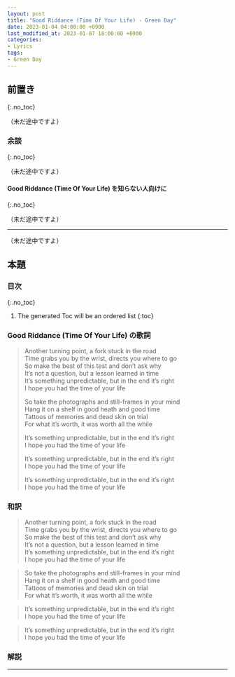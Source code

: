 ```yaml
---
layout: post
title: "Good Riddance (Time Of Your Life) - Green Day"
date: 2023-01-04 04:00:00 +0900
last_modified_at: 2023-01-07 18:00:00 +0900
categories:
- Lyrics
tags:
- Green Day
---
```



## 前置き
{:.no_toc}

（未だ途中ですよ）

<!-- more -->

### 余談
{:.no_toc}

（未だ途中ですよ）

#### Good Riddance (Time Of Your Life) を知らない人向けに
{:.no_toc}

<div class="u-youtube">
（未だ途中ですよ）
</div>

----

（未だ途中ですよ）


## 本題

### 目次
{:.no_toc}

1. The generated Toc will be an ordered list
{:toc}

### Good Riddance (Time Of Your Life) の歌詞

> Another turning point, a fork stuck in the road  
> Time grabs you by the wrist, directs you where to go  
> So make the best of this test and don’t ask why  
> It’s not a question, but a lesson learned in time  
> It’s something unpredictable, but in the end it’s right  
> I hope you had the time of your life
> 
> So take the photographs and still-frames in your mind  
> Hang it on a shelf in good heath and good time  
> Tattoos of memories and dead skin on trial  
> For what it’s worth, it was worth all the while
> 
> It’s something unpredictable, but in the end it’s right  
> I hope you had the time of your life
> 
> It’s something unpredictable, but in the end it’s right  
> I hope you had the time of your life
> 
> It’s something unpredictable, but in the end it’s right  
> I hope you had the time of your life



### 和訳

> Another turning point, a fork stuck in the road  
> Time grabs you by the wrist, directs you where to go  
> So make the best of this test and don’t ask why  
> It’s not a question, but a lesson learned in time  
> It’s something unpredictable, but in the end it’s right  
> I hope you had the time of your life



> So take the photographs and still-frames in your mind  
> Hang it on a shelf in good heath and good time  
> Tattoos of memories and dead skin on trial  
> For what it’s worth, it was worth all the while



> It’s something unpredictable, but in the end it’s right  
> I hope you had the time of your life



> It’s something unpredictable, but in the end it’s right  
> I hope you had the time of your life



### 解説



----
<!-- footnote -->

